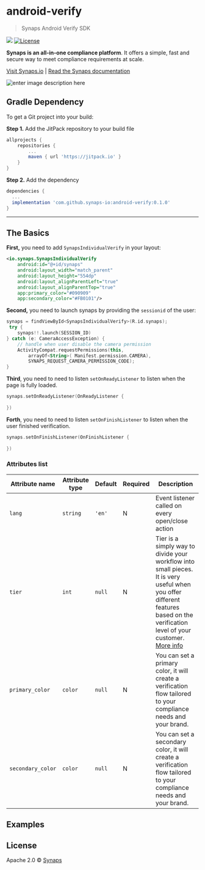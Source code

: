 # android-verify

> Synaps Android Verify SDK 

[![](https://jitpack.io/v/synaps-hub/verify-android.svg)](https://jitpack.io/#synaps-hub/verify-android)
[![License](https://img.shields.io/badge/License-Apache%202.0-blue.svg)](https://opensource.org/licenses/Apache-2.0)

**Synaps is an all-in-one compliance platform**. It offers a simple, fast and secure way to meet compliance requirements at scale.

[Visit Synaps.io](https://synaps.io) | [Read the Synaps documentation](https://docs.synaps.io)

![enter image description here](https://storage.googleapis.com/synaps-docs-media/synaps-verify.png)

## Gradle Dependency
To get a Git project into your build:

**Step 1.** Add the JitPack repository to your build file

```gradle
allprojects {
    repositories {
        ...
        maven { url 'https://jitpack.io' }
    }
}
```

**Step 2.** Add the dependency

```gradle
dependencies {
  ...
  implementation 'com.github.synaps-io:android-verify:0.1.0'
}
```


---

## The Basics

**First,** you need to add `SynapsIndividualVerify` in your layout:

```xml
<io.synaps.SynapsIndividualVerify
    android:id="@+id/synaps"
    android:layout_width="match_parent"
    android:layout_height="554dp"
    android:layout_alignParentLeft="true"
    android:layout_alignParentTop="true"
    app:primary_color="#090909"
    app:secondary_color="#FB0101"/>
```

**Second,** you need to launch synaps by providing the `sessionid` of the user:

```kotlin
synaps = findViewById<SynapsIndividualVerify>(R.id.synaps);
 try {
    synaps!!.launch(SESSION_ID)
} catch (e: CameraAccessException) {
    // handle when user disable the camera permission
    ActivityCompat.requestPermissions(this,
        arrayOf<String>( Manifest.permission.CAMERA),
        SYNAPS_REQUEST_CAMERA_PERMISSION_CODE);
}
```

**Third**, you need to need to listen `setOnReadyListener` to listen when the page is fully loaded.

```kotlin
synaps.setOnReadyListener(OnReadyListener {
 
})
```

**Forth**, you need to need to listen `setOnFinishListener` to listen when the user finished verification.

```kotlin
synaps.setOnFinishListener(OnFinishListener {
   
})
```

### Attributes list

| Attribute name          | Attribute type                                                                                           | Default | Required | Description                                                                   |
| ------------------ | --------------------------------------------------------------------------------------------------- | ------- | -------- | ----------------------------------------------------------------------------- |
| `lang`      | `string`                                                                       | `'en'`  | N        | Event listener called on every open/close action                              |
| `tier`      | `int`                                                                       | `null`  | N        | Tier is a simply way to divide your workflow into small pieces. It is very useful when you offer different features based on the verification level of your customer.  [More info](https://docs.synaps.io/manager-1/apps/individual/tiers)                           |
| `primary_color`      | `color`                                                                     | `null`  | N        | You can set a primary color, it will create a verification flow tailored to your compliance needs and your brand. |
| `secondary_color`      | `color`                                                                     | `null`  | N        | You can set a secondary color, it will create a verification flow tailored to your compliance needs and your brand. |

## Examples

## License

Apache 2.0 © [Synaps](https://www.synaps.io/)